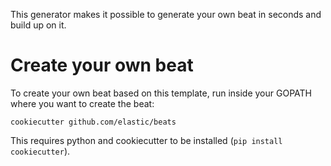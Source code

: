 This generator makes it possible to generate your own beat in seconds and build up on it.


# Create your own beat

To create your own beat based on this template, run inside your GOPATH where you want to create the beat:

```
cookiecutter github.com/elastic/beats
```

This requires python and cookiecutter to be installed (`pip install cookiecutter`).
